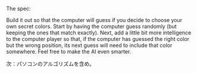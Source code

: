 The spec: 

Build it out so that the computer will guess if you decide to choose your own secret colors. 
Start by having the computer guess randomly (but keeping the ones that match exactly).
Next, add a little bit more intelligence to the computer player so that, if the computer has guessed the right color but the wrong position, 
its next guess will need to include that color somewhere. Feel free to make the AI even smarter.

次：パソコンのアルゴリズムを含め。